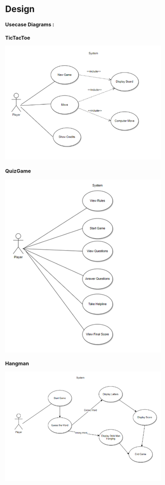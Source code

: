 # Design


### Usecase Diagrams :
### TicTacToe
![Usecase Diagram for Tictactoe](Tictactoe.png)
### QuizGame
![Usecase Diagram for QuizGame](QuizGame.png)
### Hangman
![Usecase Diagram for Hangman](Hangman.png)